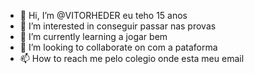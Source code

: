 - 👋 Hi, I’m @VITORHEDER   eu teho 15 anos
- 👀 I’m interested in  conseguir passar nas provas  
- 🌱 I’m currently learning  a jogar bem
- 💞️ I’m looking to collaborate on  com a pataforma
- 📫 How to reach me pelo colegio onde esta meu email

<!---
VITORHEDER/VITORHEDER is a ✨ special ✨ repository because its `README.md` (this file) appears on your GitHub profile.
You can click the Preview link to take a look at your chang
